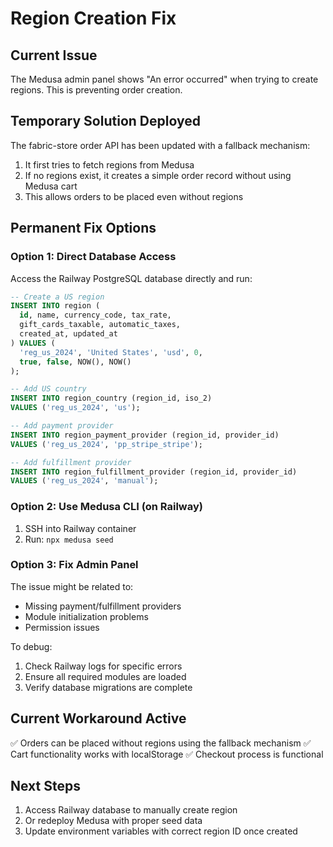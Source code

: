# Region Creation Fix

## Current Issue
The Medusa admin panel shows "An error occurred" when trying to create regions. This is preventing order creation.

## Temporary Solution Deployed
The fabric-store order API has been updated with a fallback mechanism:
1. It first tries to fetch regions from Medusa
2. If no regions exist, it creates a simple order record without using Medusa cart
3. This allows orders to be placed even without regions

## Permanent Fix Options

### Option 1: Direct Database Access
Access the Railway PostgreSQL database directly and run:

```sql
-- Create a US region
INSERT INTO region (
  id, name, currency_code, tax_rate,
  gift_cards_taxable, automatic_taxes,
  created_at, updated_at
) VALUES (
  'reg_us_2024', 'United States', 'usd', 0,
  true, false, NOW(), NOW()
);

-- Add US country
INSERT INTO region_country (region_id, iso_2)
VALUES ('reg_us_2024', 'us');

-- Add payment provider
INSERT INTO region_payment_provider (region_id, provider_id)
VALUES ('reg_us_2024', 'pp_stripe_stripe');

-- Add fulfillment provider
INSERT INTO region_fulfillment_provider (region_id, provider_id)
VALUES ('reg_us_2024', 'manual');
```

### Option 2: Use Medusa CLI (on Railway)
1. SSH into Railway container
2. Run: `npx medusa seed`

### Option 3: Fix Admin Panel
The issue might be related to:
- Missing payment/fulfillment providers
- Module initialization problems
- Permission issues

To debug:
1. Check Railway logs for specific errors
2. Ensure all required modules are loaded
3. Verify database migrations are complete

## Current Workaround Active
✅ Orders can be placed without regions using the fallback mechanism
✅ Cart functionality works with localStorage
✅ Checkout process is functional

## Next Steps
1. Access Railway database to manually create region
2. Or redeploy Medusa with proper seed data
3. Update environment variables with correct region ID once created